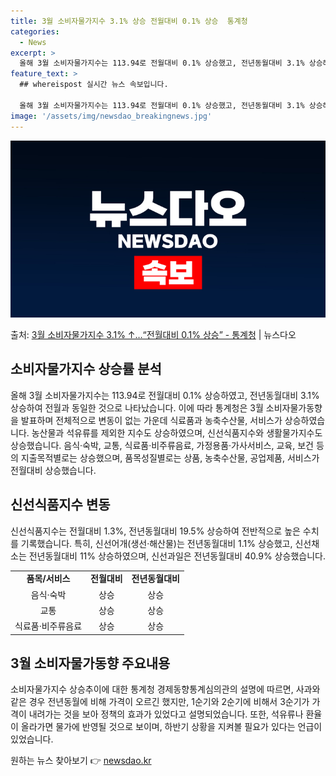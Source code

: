 ```yaml
---
title: 3월 소비자물가지수 3.1% 상승 전월대비 0.1% 상승  통계청
categories:
  - News
excerpt: >
  올해 3월 소비자물가지수는 113.94로 전월대비 0.1% 상승했고, 전년동월대비 3.1% 상승해 전월 3.…
feature_text: >
  ## whereispost 실시간 뉴스 속보입니다.

  올해 3월 소비자물가지수는 113.94로 전월대비 0.1% 상승했고, 전년동월대비 3.1% 상승해 전월 3.…
image: '/assets/img/newsdao_breakingnews.jpg'
---
```


![뉴스다오 속보](/assets/img/newsdao_breakingnews.jpg)

<p>출처: <a href="https://newsdao.kr/3485" rel="dofollow">3월 소비자물가지수 3.1% ↑…“전월대비 0.1% 상승”  - 통계청</a> | 뉴스다오</p>

<h2 data-ke-size="size26">소비자물가지수 상승률 분석</h2>
<p data-ke-size="size16">올해 3월 소비자물가지수는 113.94로 전월대비 0.1% 상승하였고, 전년동월대비 3.1% 상승하여 전월과 동일한 것으로 나타났습니다. 이에 따라 통계청은 3월 소비자물가동향을 발표하며 전체적으로 변동이 없는 가운데 식료품과 농축수산물, 서비스가 상승하였습니다. 농산물과 석유류를 제외한 지수도 상승하였으며, 신선식품지수와 생활물가지수도 상승했습니다. 음식·숙박, 교통, 식료품·비주류음료, 가정용품·가사서비스, 교육, 보건 등의 지출목적별로는 상승했으며, 품목성질별로는 상품, 농축수산물, 공업제품, 서비스가 전월대비 상승했습니다.</p>

<h2 data-ke-size="size26">신선식품지수 변동</h2>
<p data-ke-size="size16">신선식품지수는 전월대비 1.3%, 전년동월대비 19.5% 상승하여 전반적으로 높은 수치를 기록했습니다. 특히, 신선어개(생선·해산물)는 전년동월대비 1.1% 상승했고, 신선채소는 전년동월대비 11% 상승하였으며, 신선과일은 전년동월대비 40.9% 상승했습니다.</p>

<table>
  <tr>
    <td style="text-align: center; height: 17px;"><b>품목/서비스</b></td>
    <td style="text-align: center; height: 17px;"><b>전월대비</b></td>
    <td style="text-align: center; height: 17px;"><b>전년동월대비</b></td>
  </tr>
  <tr>
    <td style="text-align: center; height: 17px;">음식·숙박</td>
    <td style="text-align: center; height: 17px;">상승</td>
    <td style="text-align: center; height: 17px;">상승</td>
  </tr>
  <tr>
    <td style="text-align: center; height: 17px;">교통</td>
    <td style="text-align: center; height: 17px;">상승</td>
    <td style="text-align: center; height: 17px;">상승</td>
  </tr>
  <tr>
    <td style="text-align: center; height: 17px;">식료품·비주류음료</td>
    <td style="text-align: center; height: 17px;">상승</td>
    <td style="text-align: center; height: 17px;">상승</td>
  </tr>
</table>

<h2 data-ke-size="size26">3월 소비자물가동향 주요내용</h2>
<p data-ke-size="size16">소비자물가지수 상승추이에 대한 통계청 경제동향통계심의관의 설명에 따르면, 사과와 같은 경우 전년동월에 비해 가격이 오르긴 했지만, 1순기와 2순기에 비해서 3순기가 가격이 내려가는 것을 보아 정책의 효과가 있었다고 설명되었습니다. 또한, 석유류나 환율이 올라가면 물가에 반영될 것으로 보이며, 하반기 상황을 지켜볼 필요가 있다는 언급이 있었습니다.</p>

<p data-ke-size="size16"></p> 

원하는 뉴스 찾아보기 👉 <a href="https://newsdao.kr" rel="dofollow">newsdao.kr</a>


